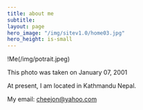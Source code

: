 ```yaml
---
title: about me
subtitle: 
layout: page
hero_image: "/img/sitev1.0/home03.jpg"
hero_height: is-small
---
```


!Me(/img/potrait.jpeg)

This photo was taken on January 07, 2001


At present, I am located in Kathmandu Nepal.

My email: cheejon@yahoo.com
